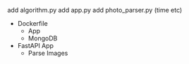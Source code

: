 


add algorithm.py
add app.py
add photo_parser.py (time etc)


* Dockerfile
    - App
    - MongoDB
* FastAPI App
    - Parse Images